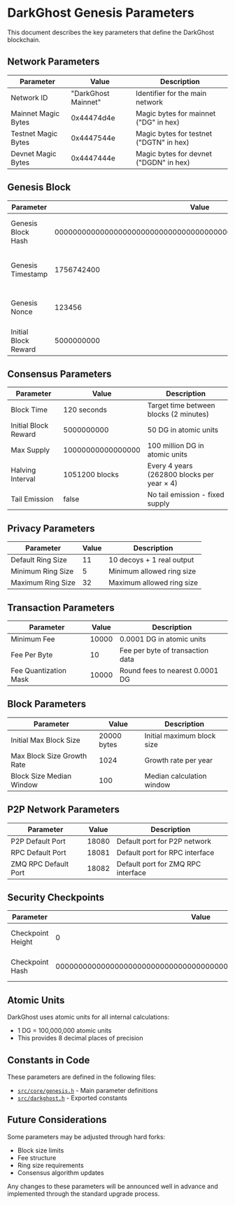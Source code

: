 # DarkGhost Genesis Parameters

This document describes the key parameters that define the DarkGhost blockchain.

## Network Parameters

| Parameter | Value | Description |
|----------|-------|-------------|
| Network ID | "DarkGhost Mainnet" | Identifier for the main network |
| Mainnet Magic Bytes | 0x44474d4e | Magic bytes for mainnet ("DG" in hex) |
| Testnet Magic Bytes | 0x4447544e | Magic bytes for testnet ("DGTN" in hex) |
| Devnet Magic Bytes | 0x4447444e | Magic bytes for devnet ("DGDN" in hex) |

## Genesis Block

| Parameter | Value | Description |
|----------|-------|-------------|
| Genesis Block Hash | 0000000000000000000000000000000000000000000000000000000000000000 | SHA256 hash of genesis block |
| Genesis Timestamp | 1756742400 | September 1, 2025 00:00:00 UTC |
| Genesis Nonce | 123456 | Nonce value for genesis block |
| Initial Block Reward | 5000000000 | 50 DG in atomic units |

## Consensus Parameters

| Parameter | Value | Description |
|----------|-------|-------------|
| Block Time | 120 seconds | Target time between blocks (2 minutes) |
| Initial Block Reward | 5000000000 | 50 DG in atomic units |
| Max Supply | 10000000000000000 | 100 million DG in atomic units |
| Halving Interval | 1051200 blocks | Every 4 years (262800 blocks per year × 4) |
| Tail Emission | false | No tail emission - fixed supply |

## Privacy Parameters

| Parameter | Value | Description |
|----------|-------|-------------|
| Default Ring Size | 11 | 10 decoys + 1 real output |
| Minimum Ring Size | 5 | Minimum allowed ring size |
| Maximum Ring Size | 32 | Maximum allowed ring size |

## Transaction Parameters

| Parameter | Value | Description |
|----------|-------|-------------|
| Minimum Fee | 10000 | 0.0001 DG in atomic units |
| Fee Per Byte | 10 | Fee per byte of transaction data |
| Fee Quantization Mask | 10000 | Round fees to nearest 0.0001 DG |

## Block Parameters

| Parameter | Value | Description |
|----------|-------|-------------|
| Initial Max Block Size | 20000 bytes | Initial maximum block size |
| Max Block Size Growth Rate | 1024 | Growth rate per year |
| Block Size Median Window | 100 | Median calculation window |

## P2P Network Parameters

| Parameter | Value | Description |
|----------|-------|-------------|
| P2P Default Port | 18080 | Default port for P2P network |
| RPC Default Port | 18081 | Default port for RPC interface |
| ZMQ RPC Default Port | 18082 | Default port for ZMQ RPC interface |

## Security Checkpoints

| Parameter | Value | Description |
|----------|-------|-------------|
| Checkpoint Height | 0 | Height of security checkpoint |
| Checkpoint Hash | 0000000000000000000000000000000000000000000000000000000000000000 | Hash of checkpoint block |

## Atomic Units

DarkGhost uses atomic units for all internal calculations:
- 1 DG = 100,000,000 atomic units
- This provides 8 decimal places of precision

## Constants in Code

These parameters are defined in the following files:
- [`src/core/genesis.h`](../src/core/genesis.h) - Main parameter definitions
- [`src/darkghost.h`](../src/darkghost.h) - Exported constants

## Future Considerations

Some parameters may be adjusted through hard forks:
- Block size limits
- Fee structure
- Ring size requirements
- Consensus algorithm updates

Any changes to these parameters will be announced well in advance and implemented through the standard upgrade process.